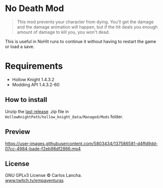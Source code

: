 # No Death Mod

> This mod prevents your character from dying. You'll get the damage and the damage animation will happen, but if the hit deals you enough amount of damage to kill you, you won't dead.

This is useful in NoHit runs to continue it without having to restart the game or load a save.

# Requirements
- Hollow Knight 1.4.3.2
- Modding API 1.4.3.2-60

## How to install

Unzip the [last release](https://github.com/carloslancha/no-death-mod/releases/latest) .zip file in `HollowKnightPath/hollow_knight_Data/Managed/Mods` folder.

## Preview

https://user-images.githubusercontent.com/5803434/137586581-d4ffd9dd-07cc-4984-bade-f2eb98df2866.mp4

## License

GNU GPLv3 License © Carlos Lancha.<br/>
www.twitch.tv/empaventuras
